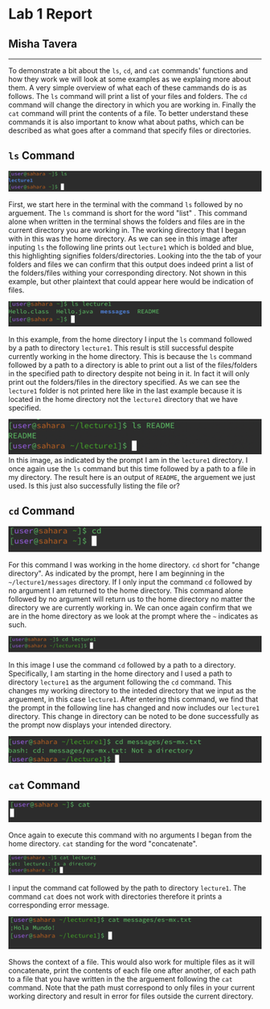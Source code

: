 # Lab 1 Report 
## Misha Tavera
---
  To demonstrate a bit about the `ls`, `cd`, and `cat` commands' functions and how they work we will look at some examples as we explaing more about them. A very simple overview of what each of these cammands do is as follows. The  `ls` command will print a list of your files and folders. The `cd` command will change the directory in which you are working in. Finally the `cat` command will print the contents of a file. To better understand these commands it is also important to know what about paths, which can be described as what goes after a command that specify files or directories. 

## `ls` Command

![Image](ls.png)

First, we start here in the terminal with the command `ls` followed by no arguement. The `ls` command is short for the word "list" . This command alone when written in the terminal shows the folders and files are in the current directory you are working in. The working directory that I began with in this was the home directory. As we can see in this image after inputing `ls` the following line prints out `lecture1` which is bolded and blue, this highlighting signifies folders/directories. Looking into the the tab of your folders and files we can confirm that this output does indeed print a list of the folders/files withing your corresponding directory. Not shown in this example, but other plaintext that could appear here would be indication of files. 


![Image](lapathdirectory.png)

In this example, from the home directory I input the `ls` command followed by a path to directory `lecture1`. This result is still successful despite currently working in the home directory. This is because the `ls` command followed by a path to a directory is able to print out a list of the files/folders in the specified path to directory despite not being in it. In fact it will only print out the folders/files in the directory specified. As we can see the `lecture1` folder is not printed here like in the last example because it is located in the home directory not the `lecture1` directory that we have specified. 


![Image](lspathfileee.png)
In this image, as indicated by the prompt I am in the `lecture1` directory. I once again use the `ls` command but this time followed by a path to a file in my directory. The result here is an output of `README`, the arguement we just used. Is this just also successfully listing the file or?

## `cd` Command

![Image](cd.png)

  For this command I was working in the home directory. `cd` short for "change directory". As indicated by the prompt, here I am beginning in the `~/lecture1/messages` directory. If I only input the command `cd` followed by no argument I am returned to the home directory. This command alone followed by no argument will return us to the home directory no matter the directory we are currently working in. We can once again confirm that we are in the home directory as we look at the prompt where the `~` indicates as such. 


![Image](cdpathdirectory.png)

  In this image I use the command `cd` followed by a path to a directory. Specifically, I am starting in the home directory and I used a path to directory `lecture1` as the argument following the `cd` command. This changes my working directory to the inteded directory that we input as the arguement, in this case `lecture1`. After entering this command, we find that the prompt in the following line has changed and now includes our `lecture1` directory. This change in directory can be noted to be done successfully as the prompt now displays your intended directory.


![Image](cdpathfile.png)


## `cat` Command

![Image](cat.png)

  Once again to execute this command with no arguments I began from the home directory. `cat` standing for the word "concatenate".


![Image](catpathdirectory.png)

  I input the command cat followed by the path to directory `lecture1`. The command `cat` does not work with directories therefore it prints a corresponding error message. 


![Image](catpathfile.png)

  Shows the context of a file. This would also work for multiple files as it will concatenate, print the contents of each file one after another, of each path to a file that you have written in the the arguement following the `cat` command. Note that the path must correspond to only files in your current working directory and result in error for files outside the current directory. 
